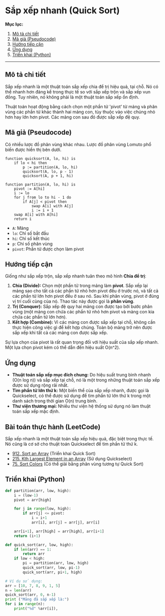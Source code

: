 
# Sắp xếp nhanh (Quick Sort)

**Mục lục:**

1.  [Mô tả chi tiết](#mô-tả-chi-tiết)
2.  [Mã giả (Pseudocode)](#mã-giả-pseudocode)
3.  [Hướng tiếp cận](#hướng-tiếp-cận)
4.  [Ứng dụng](#ứng-dụng)
5.  [Triển khai (Python)](#triển-khai-python)

---

## Mô tả chi tiết

Sắp xếp nhanh là một thuật toán sắp xếp chia để trị hiệu quả, tại chỗ. Nó có thể nhanh hơn đáng kể trong thực tế so với sắp xếp trộn và sắp xếp vun đống. Tuy nhiên, nó không phải là một thuật toán sắp xếp ổn định.

Thuật toán hoạt động bằng cách chọn một phần tử 'pivot' từ mảng và phân vùng các phần tử khác thành hai mảng con, tùy thuộc vào việc chúng nhỏ hơn hay lớn hơn pivot. Các mảng con sau đó được sắp xếp đệ quy.

## Mã giả (Pseudocode)

Có nhiều lược đồ phân vùng khác nhau. Lược đồ phân vùng Lomuto phổ biến được hiển thị bên dưới.

```
function quicksort(A, lo, hi) is
    if lo < hi then
        p := partition(A, lo, hi)
        quicksort(A, lo, p - 1)
        quicksort(A, p + 1, hi)

function partition(A, lo, hi) is
    pivot := A[hi]
    i := lo
    for j from lo to hi - 1 do
        if A[j] < pivot then
            swap A[i] with A[j]
            i := i + 1
    swap A[i] with A[hi]
    return i
```

*   `A`: Mảng
*   `lo`: Chỉ số bắt đầu
*   `hi`: Chỉ số kết thúc
*   `p`: Chỉ số phân vùng
*   `pivot`: Phần tử được chọn làm pivot

## Hướng tiếp cận

Giống như sắp xếp trộn, sắp xếp nhanh tuân theo mô hình **Chia để trị**:

1.  **Chia (Divide):** Chọn một phần tử trong mảng làm **pivot**. Sắp xếp lại mảng sao cho tất cả các phần tử nhỏ hơn pivot đều ở trước nó, và tất cả các phần tử lớn hơn pivot đều ở sau nó. Sau khi phân vùng, pivot ở đúng vị trí cuối cùng của nó. Thao tác này được gọi là **phân vùng**.
2.  **Trị (Conquer):** Sắp xếp đệ quy hai mảng con được tạo bởi bước phân vùng (một mảng con chứa các phần tử nhỏ hơn pivot và mảng con kia chứa các phần tử lớn hơn).
3.  **Kết hợp (Combine):** Vì các mảng con được sắp xếp tại chỗ, không cần thực hiện công việc gì để kết hợp chúng. Toàn bộ mảng trở nên được sắp xếp khi tất cả các mảng con được sắp xếp.

Sự lựa chọn của pivot là rất quan trọng đối với hiệu suất của sắp xếp nhanh. Một lựa chọn pivot kém có thể dẫn đến hiệu suất O(n^2).

## Ứng dụng

*   **Thuật toán sắp xếp mục đích chung:** Do hiệu suất trung bình nhanh (O(n log n)) và sắp xếp tại chỗ, nó là một trong những thuật toán sắp xếp được sử dụng rộng rãi nhất.
*   **Tìm phần tử lớn thứ k:** Một biến thể của sắp xếp nhanh, được gọi là Quickselect, có thể được sử dụng để tìm phần tử lớn thứ k trong một danh sách trong thời gian O(n) trung bình.
*   **Thư viện thương mại:** Nhiều thư viện hệ thống sử dụng nó làm thuật toán sắp xếp mặc định.

## Bài toán thực hành (LeetCode)

Sắp xếp nhanh là một thuật toán sắp xếp hiệu quả, đặc biệt trong thực tế. Nó cũng là cơ sở cho thuật toán Quickselect để tìm phần tử thứ k.

*   [912. Sort an Array](https://leetcode.com/problems/sort-an-array/) (Triển khai Quick Sort)
*   [215. Kth Largest Element in an Array](https://leetcode.com/problems/kth-largest-element-in-an-array/) (Sử dụng Quickselect)
*   [75. Sort Colors](https://leetcode.com/problems/sort-colors/) (Có thể giải bằng phân vùng tương tự Quick Sort)

## Triển khai (Python)

```python
def partition(arr, low, high):
    i = (low-1)
    pivot = arr[high]

    for j in range(low, high):
        if arr[j] <= pivot:
            i = i+1
            arr[i], arr[j] = arr[j], arr[i]

    arr[i+1], arr[high] = arr[high], arr[i+1]
    return (i+1)

def quick_sort(arr, low, high):
    if len(arr) == 1:
        return arr
    if low < high:
        pi = partition(arr, low, high)
        quick_sort(arr, low, pi-1)
        quick_sort(arr, pi+1, high)

# Ví dụ sử dụng:
arr = [10, 7, 8, 9, 1, 5]
n = len(arr)
quick_sort(arr, 0, n-1)
print ("Mảng đã sắp xếp là:")
for i in range(n):
    print("%d" %arr[i]),
```
